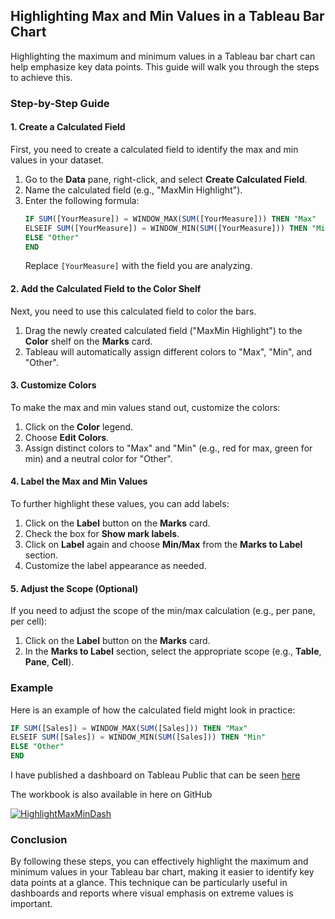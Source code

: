 ## Highlighting Max and Min Values in a Tableau Bar Chart

Highlighting the maximum and minimum values in a Tableau bar chart can help emphasize key data points. This guide will walk you through the steps to achieve this.

### **Step-by-Step Guide**

#### **1. Create a Calculated Field**

First, you need to create a calculated field to identify the max and min values in your dataset.

1. Go to the **Data** pane, right-click, and select **Create Calculated Field**.
2. Name the calculated field (e.g., "MaxMin Highlight").
3. Enter the following formula:
    ```sql
    IF SUM([YourMeasure]) = WINDOW_MAX(SUM([YourMeasure])) THEN "Max"
    ELSEIF SUM([YourMeasure]) = WINDOW_MIN(SUM([YourMeasure])) THEN "Min"
    ELSE "Other"
    END
    ```
   Replace `[YourMeasure]` with the field you are analyzing.

#### **2. Add the Calculated Field to the Color Shelf**

Next, you need to use this calculated field to color the bars.

1. Drag the newly created calculated field ("MaxMin Highlight") to the **Color** shelf on the **Marks** card.
2. Tableau will automatically assign different colors to "Max", "Min", and "Other".

#### **3. Customize Colors**

To make the max and min values stand out, customize the colors:

1. Click on the **Color** legend.
2. Choose **Edit Colors**.
3. Assign distinct colors to "Max" and "Min" (e.g., red for max, green for min) and a neutral color for "Other".

#### **4. Label the Max and Min Values**

To further highlight these values, you can add labels:

1. Click on the **Label** button on the **Marks** card.
2. Check the box for **Show mark labels**.
3. Click on **Label** again and choose **Min/Max** from the **Marks to Label** section.
4. Customize the label appearance as needed.

#### **5. Adjust the Scope (Optional)**

If you need to adjust the scope of the min/max calculation (e.g., per pane, per cell):

1. Click on the **Label** button on the **Marks** card.
2. In the **Marks to Label** section, select the appropriate scope (e.g., **Table**, **Pane**, **Cell**).

### **Example**

Here is an example of how the calculated field might look in practice:

```sql
IF SUM([Sales]) = WINDOW_MAX(SUM([Sales])) THEN "Max"
ELSEIF SUM([Sales]) = WINDOW_MIN(SUM([Sales])) THEN "Min"
ELSE "Other"
END
```

I have published a dashboard on Tableau Public that can be seen <a href="https://public.tableau.com/views/HighlightMaxMinExamples/HighlightMaxMinDash?:language=en-US&:sid=&:redirect=auth&:display_count=n&:origin=viz_share_link" target="_blank">here</a>  

The workbook is also available in here on GitHub

<div class='tableauPlaceholder' id='viz1721085877162' style='position: relative'><noscript><a href='#'><img alt='HighlightMaxMinDash ' src='https:&#47;&#47;public.tableau.com&#47;static&#47;images&#47;Hi&#47;HighlightMaxMinExamples&#47;HighlightMaxMinDash&#47;1_rss.png' style='border: none' /></a></noscript><object class='tableauViz'  style='display:none;'><param name='host_url' value='https%3A%2F%2Fpublic.tableau.com%2F' /> <param name='embed_code_version' value='3' /> <param name='site_root' value='' /><param name='name' value='HighlightMaxMinExamples&#47;HighlightMaxMinDash' /><param name='tabs' value='no' /><param name='toolbar' value='yes' /><param name='static_image' value='https:&#47;&#47;public.tableau.com&#47;static&#47;images&#47;Hi&#47;HighlightMaxMinExamples&#47;HighlightMaxMinDash&#47;1.png' /> <param name='animate_transition' value='yes' /><param name='display_static_image' value='yes' /><param name='display_spinner' value='yes' /><param name='display_overlay' value='yes' /><param name='display_count' value='yes' /><param name='language' value='en-US' /></object></div>                <script type='text/javascript'>                    var divElement = document.getElementById('viz1721085877162');                    var vizElement = divElement.getElementsByTagName('object')[0];                    if ( divElement.offsetWidth > 800 ) { vizElement.style.width='1200px';vizElement.style.height='827px';} else if ( divElement.offsetWidth > 500 ) { vizElement.style.width='1200px';vizElement.style.height='827px';} else { vizElement.style.width='100%';vizElement.style.height='1427px';}                     var scriptElement = document.createElement('script');                    scriptElement.src = 'https://public.tableau.com/javascripts/api/viz_v1.js';                    vizElement.parentNode.insertBefore(scriptElement, vizElement);                </script>

### **Conclusion**

By following these steps, you can effectively highlight the maximum and minimum values in your Tableau bar chart, making it easier to identify key data points at a glance. This technique can be particularly useful in dashboards and reports where visual emphasis on extreme values is important.
